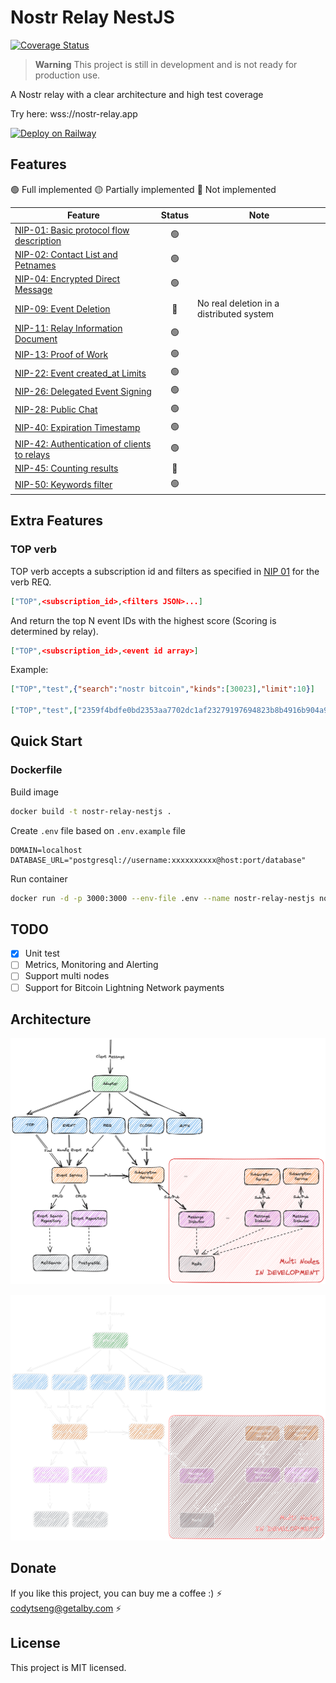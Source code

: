 # Nostr Relay NestJS

[![Coverage Status](https://coveralls.io/repos/github/CodyTseng/nostr-relay-nestjs/badge.svg?branch=master)](https://coveralls.io/github/CodyTseng/nostr-relay-nestjs?branch=master)

> **Warning**
> This project is still in development and is not ready for production use.

A Nostr relay with a clear architecture and high test coverage

Try here: wss://nostr-relay.app

[![Deploy on Railway](https://railway.app/button.svg)](https://railway.app/template/ooFSnW?referralCode=WYIfFr)

## Features

🟢 Full implemented 🟡 Partially implemented 🔴 Not implemented

| Feature                                                                                                 | Status | Note                                     |
| ------------------------------------------------------------------------------------------------------- | :----: | ---------------------------------------- |
| [NIP-01: Basic protocol flow description](https://github.com/nostr-protocol/nips/blob/master/01.md)     |   🟢   |                                          |
| [NIP-02: Contact List and Petnames](https://github.com/nostr-protocol/nips/blob/master/02.md)           |   🟢   |                                          |
| [NIP-04: Encrypted Direct Message](https://github.com/nostr-protocol/nips/blob/master/04.md)            |   🟢   |                                          |
| [NIP-09: Event Deletion](https://github.com/nostr-protocol/nips/blob/master/09.md)                      |   🔴   | No real deletion in a distributed system |
| [NIP-11: Relay Information Document](https://github.com/nostr-protocol/nips/blob/master/11.md)          |   🟢   |                                          |
| [NIP-13: Proof of Work](https://github.com/nostr-protocol/nips/blob/master/13.md)                       |   🟢   |                                          |
| [NIP-22: Event created_at Limits](https://github.com/nostr-protocol/nips/blob/master/22.md)             |   🟢   |                                          |
| [NIP-26: Delegated Event Signing](https://github.com/nostr-protocol/nips/blob/master/26.md)             |   🟢   |                                          |
| [NIP-28: Public Chat](https://github.com/nostr-protocol/nips/blob/master/28.md)                         |   🟢   |                                          |
| [NIP-40: Expiration Timestamp](https://github.com/nostr-protocol/nips/blob/master/40.md)                |   🟢   |                                          |
| [NIP-42: Authentication of clients to relays](https://github.com/nostr-protocol/nips/blob/master/42.md) |   🟢   |                                          |
| [NIP-45: Counting results](https://github.com/nostr-protocol/nips/blob/master/45.md)                    |   🔴   |                                          |
| [NIP-50: Keywords filter](https://github.com/nostr-protocol/nips/blob/master/50.md)                     |   🟢   |                                          |

## Extra Features

### TOP verb

TOP verb accepts a subscription id and filters as specified in [NIP 01](https://github.com/nostr-protocol/nips/blob/master/01.md) for the verb REQ.

```json
["TOP",<subscription_id>,<filters JSON>...]
```

And return the top N event IDs with the highest score (Scoring is determined by relay).

```json
["TOP",<subscription_id>,<event id array>]
```

Example:

```json
["TOP","test",{"search":"nostr bitcoin","kinds":[30023],"limit":10}]

["TOP","test",["2359f4bdfe0bd2353aa7702dc1af23279197694823b8b4916b904a9940334192","622a875c9f9a4696eb4050fa5b0bba3a9b0531ec4a27398245af7369e6d40da8","d8989c65d26511b2e3ea42b0ebfcaf0ea885cb958419df4ddb334cb72556f950","ffcb0c9e0ace0b5d3928f30395bc9832763f8b583f2b1beb696f7c199f9f94d2","287147867bd00299553fa91e110d40206eea19a9142a4283832ee67e1407e6f2","ffaea8bc3b08db32af97f1ff595e68eee8a2f7b0a4a66dc2eff330f450855f6c","cddbc6cd4a0589d4a593e99a3a94426c85c6867b47d7eb751ce419c27f079b76","f2291ac6d206e898965b9e4ba6bbe5bb10118e6a74bd9f9f13597813979a254b","a101a2a44938dbb0a611bc00bd7ed4cb44d682fea4c14618bd1148567cd6fcc3","21990a723b491b6c594438a2ecf5d5e4898212635f59e82f1c736d994a86e907"]]
```

## Quick Start

### Dockerfile

Build image

```bash
docker build -t nostr-relay-nestjs .
```

Create `.env` file based on `.env.example` file

```.env
DOMAIN=localhost
DATABASE_URL="postgresql://username:xxxxxxxxxx@host:port/database"
```

Run container

```bash
docker run -d -p 3000:3000 --env-file .env --name nostr-relay-nestjs nostr-relay-nestjs
```

## TODO

- [x] Unit test
- [ ] Metrics, Monitoring and Alerting
- [ ] Support multi nodes
- [ ] Support for Bitcoin Lightning Network payments

## Architecture

![structure light](https://github.com/CodyTseng/resources/raw/master/nostr-relay-nestjs/img/structure-light.png#gh-light-mode-only)

![structure dark](https://github.com/CodyTseng/resources/raw/master/nostr-relay-nestjs/img/structure-dark.png#gh-dark-mode-only)

## Donate

If you like this project, you can buy me a coffee :) ⚡️ codytseng@getalby.com ⚡️

## License

This project is MIT licensed.
